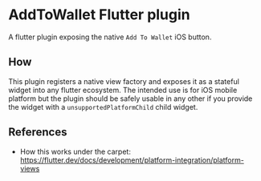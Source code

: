 # AddToWallet Flutter plugin

A flutter plugin exposing the native `Add To Wallet` iOS button.

## How

This plugin registers a native view factory and exposes it as a stateful widget into any flutter ecosystem. The intended use is for iOS mobile platform but the plugin should be safely usable in any other if you provide the widget with a `unsupportedPlatformChild` child widget.

## References

- How this works under the carpet: https://flutter.dev/docs/development/platform-integration/platform-views
